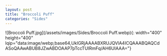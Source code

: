 ```yaml
---
layout: post
title: "Broccoli Puff"
categories: "Sides"
---
```

![Broccoli Puff.jpg](/assets/images/Sides/Broccoli Puff.webp){: width="400" height="400" lqip="data:image/webp;base64,UklGRjAAAABXRUJQVlA4ICQAAABQAQCdASoQAAwABUB8JZwABDOAAP7pTccTUIRmFq/AH6UIAAA="}

